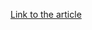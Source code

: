 [Link to the article](https://www.trendmicro.com/en_us/research/24/l/gafgyt-malware-targeting-docker-remote-api-servers.html)
